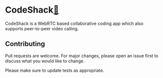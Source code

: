 # CodeShack[🔗](https://codeshack.vercel.app/)

CodeShack is a WebRTC based collaborative coding app which also supports peer-to-peer video calling.

## Contributing
Pull requests are welcome. For major changes, please open an issue first to discuss what you would like to change.

Please make sure to update tests as appropriate.
